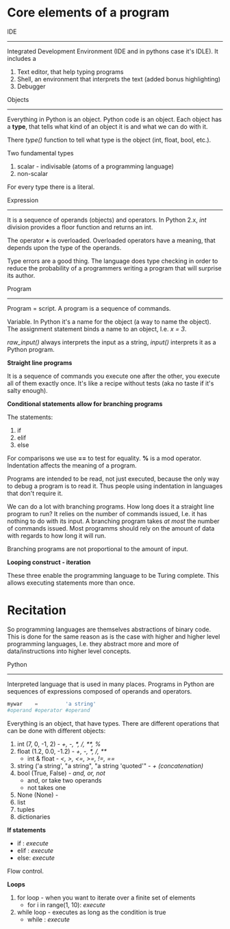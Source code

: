 Core elements of a program
==========================

IDE
___
Integrated Development Environment (IDE and in pythons case it's IDLE). It includes a
1. Text editor, that help typing programs
2. Shell, an environment that interprets the text (added bonus highlighting)
3. Debugger

Objects
_______

Everything in Python is an object. Python code is an object. Each object has a **type**, that tells what kind of an object it is and what we can do with it.

There *type()* function to tell what type is the object (int, float, bool, etc.).

Two fundamental types
1. scalar - indivisable (atoms of a programming language)
2. non-scalar

For every type there is a literal.

Expression
__________

It is a sequence of operands (objects) and operators. In Python 2.x, *int* division provides a floor function and returns an int.

The operator **+** is overloaded. Overloaded operators have a meaning, that depends upon the type of the operands.

Type errors are a good thing. The language does type checking in order to reduce the probability of a programmers writing a program that will surprise its author.

Program
_______

Program = script. A program is a sequence of commands.

Variable. In Python it's a name for the object (a way to name the object). The assignment statement binds a name to an object, I.e. *x = 3*.

*raw_input()* always interprets the input as a string, *input()* interprets it as a Python program.

**Straight line programs**

It is a sequence of commands you execute one after the other, you execute all of them exactly once. It's like a recipe without tests (aka no taste if it's salty enough).

**Conditional statements allow for branching programs**

The statements:

1. if
2. elif
3. else

For comparisons we use **==** to test for equality. **%** is a mod operator. Indentation affects the meaning of a program.

Programs are intended to be read, not just executed, because the only way to debug a program is to read it. Thus people using indentation in languages that don't require it.

We can do a lot with branching programs. How long does it a straight line program to run? It relies on the number of commands issued, I.e. it has nothing to do with its input. A branching program takes *at most* the number of commands issued. Most programms should rely on the amount of data with regards to how long it will run.

Branching programs are not proportional to the amount of input.

**Looping construct - iteration**

These three enable the programming language to be Turing complete. This allows executing statements more than once.

Recitation
==========

So programming languages are themselves abstractions of binary code. This is done for the same reason as is the case with higher and higher level programming languages, I.e. they abstract more and more of data/instructions into higher level concepts.

Python
______

Interpreted language that is used in many places. Programs in Python are sequences of expressions composed of operands and operators.

```Python
mywar 	 =         'a string'
#operand #operator #operand
```
Everything is an object, that have types. There are different operations that can be done with different objects:

1. int (7, 0, -1, 2) - _+, -, *, /, **, %_
2. float (1.2, 0.0, -1.2) - _+, -, *, /, **_
    - int & float - _<, >, <=, >=, !=, ==_
3. string ('a string', "a string", "a string 'quoted'" - _+ (concatenation)_
4. bool (True, False) - _and, or, not_
    - and, or take two operands
    - not takes one
5. None (None) -
6. list
7. tuples
8. dictionaries

**If statements**

- if <condition>:
	_execute_
- elif <condition>:
	_execute_
- else:
	_execute_

Flow control.

**Loops**

1. for loop - when you want to iterate over a finite set of elements
    - for i in range(1, 10):
	_execute_
2. while loop - executes as long as the condition is true
    - while <condition>:
	_execute_


